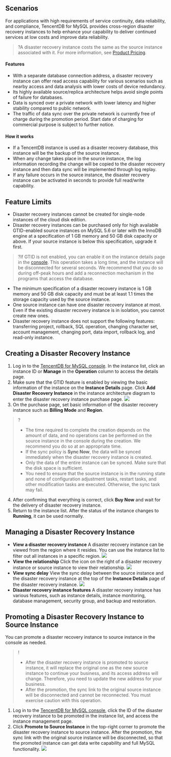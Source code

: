 ## Scenarios
For applications with high requirements of service continuity, data reliability, and compliance, TencentDB for MySQL provides cross-region disaster recovery instances to help enhance your capability to deliver continued services at low costs and improve data reliability.
>?A disaster recovery instance costs the same as the source instance associated with it. For more information, see [Product Pricing](https://buy.cloud.tencent.com/price/cdb).

#### Features
- With a separate database connection address, a disaster recovery instance can offer read access capability for various scenarios such as nearby access and data analysis with lower costs of device redundancy.
- Its highly available source/replica architecture helps avoid single points of failure for databases.
- Data is synced over a private network with lower latency and higher stability compared to public network.
- The traffic of data sync over the private network is currently free of charge during the promotion period. Start date of charging for commercial purpose is subject to further notice.

#### How it works
- If a TencentDB instance is used as a disaster recovery database, this instance will be the backup of the source instance.
- When any change takes place in the source instance, the log information recording the change will be copied to the disaster recovery instance and then data sync will be implemented through log replay.
- If any failure occurs in the source instance, the disaster recovery instance can be activated in seconds to provide full read/write capability.

## Feature Limits
- Disaster recovery instances cannot be created for single-node instances of the cloud disk edition.
- Disaster recovery instances can be purchased only for high available GTID-enabled source instances on MySQL 5.6 or later with the InnoDB engine at a specification of 1 GB memory and 50 GB disk capacity or above. If your source instance is below this specification, upgrade it first.
>?If GTID is not enabled, you can enable it on the instance details page in the [console](https://console.cloud.tencent.com/cdb/). This operation takes a long time, and the instance will be disconnected for several seconds. We recommend that you do so during off-peak hours and add a reconnection mechanism in the programs that access the database.
- The minimum specification of a disaster recovery instance is 1 GB memory and 50 GB disk capacity and must be at least 1.1 times the storage capacity used by the source instance.
- One source instance can have one disaster recovery instance at most. Even if the existing disaster recovery instance is in isolation, you cannot create new ones.
- Disaster recovery instance does not support the following features: transferring project, rollback, SQL operation, changing character set, account management, changing port, data import, rollback log, and read-only instance.

## Creating a Disaster Recovery Instance
1. Log in to the [TencentDB for MySQL console](https://console.cloud.tencent.com/cdb/). In the instance list, click an instance ID or **Manage** in the **Operation** column to access the details page.
2. Make sure that the GTID feature is enabled by viewing the basic information of the instance on the **Instance Details** page. Click **Add Disaster Recovery Instance** in the instance architecture diagram to enter the disaster recovery instance purchase page.
![](https://qcloudimg.tencent-cloud.cn/raw/3535c0274c3dfa18134ccc735edd0f46.png)
3. On the purchase page, set basic information of the disaster recovery instance such as **Billing Mode** and **Region**.
 >?
>- The time required to complete the creation depends on the amount of data, and no operations can be performed on the source instance in the console during the creation. We recommend you do so at an appropriate time.
>- If the sync policy is **Sync Now**, the data will be synced immediately when the disaster recovery instance is created.
>- Only the data of the entire instance can be synced. Make sure that the disk space is sufficient.
>- You need to ensure that the source instance is in the running state and none of configuration adjustment tasks, restart tasks, and other modification tasks are executed. Otherwise, the sync task may fail. 
>
4. After confirming that everything is correct, click **Buy Now** and wait for the delivery of disaster recovery instance.
5. Return to the instance list. After the status of the instance changes to **Running**, it can be used normally.

## Managing a Disaster Recovery Instance
- **View a disaster recovery instance**
A disaster recovery instance can be viewed from the region where it resides. You can use the instance list to filter out all instances in a specific region.
![](https://qcloudimg.tencent-cloud.cn/raw/096486c7562d5385bfd50a187f85b307.png)
- **View the relationship**
Click the icon on the right of a disaster recovery instance or source instance to view their relationship.
![](https://qcloudimg.tencent-cloud.cn/raw/89d342733d4c2264dd5dc00a1c7d4143.png)
- **View sync delay**
View the sync delay between the source instance and the disaster recovery instance at the top of the **Instance Details** page of the disaster recovery instance.
![](https://qcloudimg.tencent-cloud.cn/raw/053c38735dd3dd5b7e46d5c82687dd09.png)
- **Disaster recovery instance features**
A disaster recovery instance has various features, such as instance details, instance monitoring, database management, security group, and backup and restoration.

## Promoting a Disaster Recovery Instance to Source Instance
You can promote a disaster recovery instance to source instance in the console as needed.
>!
>- After the disaster recovery instance is promoted to source instance, it will replace the original one as the new source instance to continue your business, and its access address will change. Therefore, you need to update the new address for your business.
>- After the promotion, the sync link to the original source instance will be disconnected and cannot be reconnected. You must exercise caution with this operation.
>
1. Log in to the [TencentDB for MySQL console](https://console.cloud.tencent.com/cdb), click the ID of the disaster recovery instance to be promoted in the instance list, and access the instance management page.
2. Click **Promote to Source Instance** in the top-right corner to promote the disaster recovery instance to source instance. After the promotion, the sync link with the original source instance will be disconnected, so that the promoted instance can get data write capability and full MySQL functionality.
![](https://qcloudimg.tencent-cloud.cn/raw/5eb3f1f08b46d4c20ab3b4038309ab03.png)

